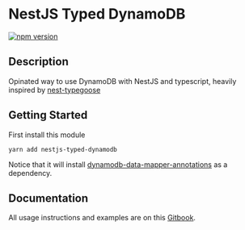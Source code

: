 # NestJS Typed DynamoDB

[![npm version](https://badge.fury.io/js/nestjs-typed-dynamodb.svg)](https://badge.fury.io/js/nestjs-typed-dynamodb)

## Description

Opinated way to use DynamoDB with NestJS and typescript, heavily inspired by [nest-typegoose](https://github.com/kpfromer/nestjs-typegoose)

## Getting Started

First install this module

`yarn add nestjs-typed-dynamodb`

Notice that it will install [dynamodb-data-mapper-annotations](https://github.com/awslabs/dynamodb-data-mapper-js/tree/master/packages/dynamodb-data-mapper-annotations) as a dependency.

## Documentation

All usage instructions and examples are on this [Gitbook](https://docs.rokketlabs.com/nestjs-typed-dynamodb).
